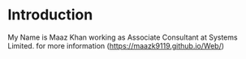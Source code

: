 # Introduction
My Name is Maaz Khan working as Associate Consultant at Systems Limited.
for more information (https://maazk9119.github.io/Web/)
